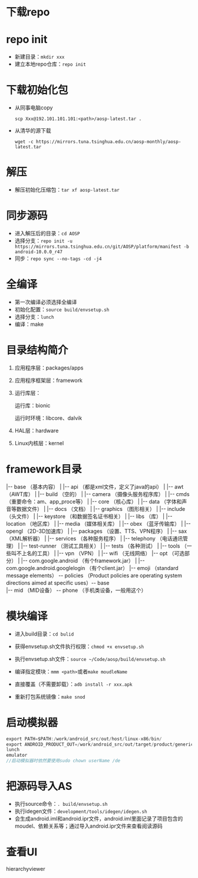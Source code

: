 # 下载repo



# repo init

- 新建目录：`mkdir xxx`
- 建立本地repo仓库：`repo init`



# 下载初始化包

- 从同事电脑copy

  `scp Xxx@192.101.101.101:<path>/aosp-latest.tar .`

- 从清华的源下载

  `wget -c https://mirrors.tuna.tsinghua.edu.cn/aosp-monthly/aosp-latest.tar`



# 解压

- 解压初始化压缩包：`tar xf aosp-latest.tar`



# 同步源码

- 进入解压后的目录：`cd AOSP`
- 选择分支：`repo init -u https://mirrors.tuna.tsinghua.edu.cn/git/AOSP/platform/manifest -b android-10.0.0_r47`
- 同步：`repo sync --no-tags -cd -j4`



# 全编译

- 第一次编译必须选择全编译
- 初始化配置：`source build/envsetup.sh`
- 选择分支：`lunch`
- 编译：make



# 目录结构简介

1. 应用程序层：packages/apps

2. 应用程序框架层：framework

3. 运行库层：

   运行库：bionic

   运行时环境：libcore、dalvik

4. HAL层：hardware

5. Linux内核层：kernel



# framework目录

|-- base                        （基本内容）
|   |-- api                （都是xml文件，定义了java的api）
|   |-- awt                （AWT库）
|   |-- build                （空的）
|   |-- camera                （摄像头服务程序库）
|   |-- cmds                （重要命令：am、app_proce等）
|   |-- core                （核心库）
|   |-- data                （字体和声音等数据文件）
|   |-- docs                （文档）
|   |-- graphics        （图形相关）
|   |-- include                （头文件）
|   |-- keystore        （和数据签名证书相关）
|   |-- libs                （库）
|   |-- location        （地区库）
|   |-- media                （媒体相关库）
|   |-- obex                （蓝牙传输库）
|   |-- opengl                （2D-3D加速库）
|   |-- packages        （设置、TTS、VPN程序）
|   |-- sax                （XML解析器）
|   |-- services        （各种服务程序）
|   |-- telephony        （电话通讯管理）
|   |-- test-runner        （测试工具相关）
|   |-- tests                （各种测试）
|   |-- tools                （一些叫不上名的工具）
|   |-- vpn                （VPN）
|   |-- wifi                （无线网络）
|-- opt                        （可选部分）
|   |-- com.google.android                                （有个framework.jar）
|   |-- com.google.android.googlelogin                （有个client.jar）
|-- emoji                （standard message elements）
  -- policies                （Product policies are operating system directions aimed at specific uses）-- base                
        |-- mid        （MID设备）
          -- phone        （手机类设备，一般用这个）



# 模块编译

- 进入build目录：`cd bulid`

- 获得envsetup.sh文件执行权限：`chmod +x envsetup.sh`

- 执行envsetup.sh文件：`source ~/Code/aosp/build/envsetup.sh`

  <!--在执行envsetup.sh文件之后可以获得一些额外的命令，包括mmm-->

- 编译指定模块：`mmm <path>`或者`make moudleName`

- 直接覆盖（不需要卸载）：`adb install -r xxx.apk `

- 重新打包系统镜像：`make snod`



# 启动模拟器

```java
export PATH=$PATH:/work/android_src/out/host/linux-x86/bin/
export ANDROID_PRODUCT_OUT=/work/android_src/out/target/product/generic/
lunch
emulator
//启动模拟器时依然要使用sudo chown userName /de
```



# 把源码导入AS

- 执行source命令：`. build/envsetup.sh`
- 执行idegen文件：`development/tools/idegen/idegen.sh`
- 会生成android.iml和android.ipr文件，android.iml里面记录了项目包含的moudel、依赖关系等；通过导入android.ipr文件来查看阅读源码



# 查看UI

hierarchyviewer
